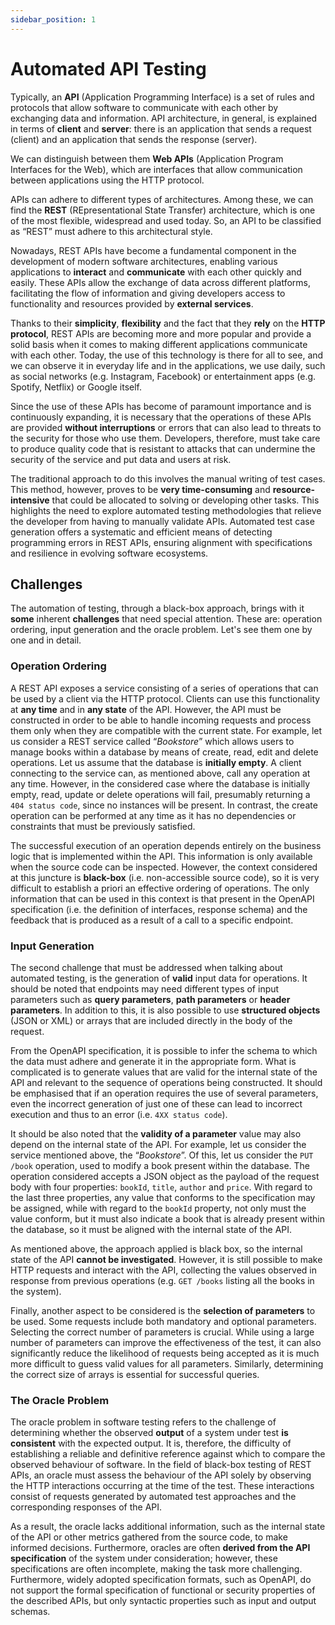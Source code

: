 ```yaml
---
sidebar_position: 1
---
```


# Automated API Testing

Typically, an **API** (Application Programming Interface) is a set of rules and protocols that allow software to communicate with each other by exchanging data and information. API architecture, in general, is explained in terms of **client** and **server**: there is an application that sends a request (client) and an application that sends the response (server).

We can distinguish between them **Web APIs** (Application Program Interfaces for the Web), which are interfaces that allow communication between applications using the HTTP protocol.   

APIs can adhere to different types of architectures. Among these, we can find the **REST** (REpresentational State Transfer) architecture, which is one of the most flexible, widespread and used today. So, an API to be classified as “REST” must adhere to this architectural style.   

Nowadays, REST APIs have become a fundamental component in the development of modern software architectures, enabling various applications to **interact** and **communicate** with each other quickly and easily.  These APIs allow the exchange of data across different platforms, facilitating the flow of information and giving developers access to functionality and resources provided by **external services**.

Thanks to their **simplicity**, **flexibility** and the fact that they **rely** on the **HTTP protocol**, REST APIs are becoming more and more popular and provide a solid basis when it comes to making different applications communicate with each other. Today, the use of this technology is there for all to see, and we can observe it in everyday life and in the applications, we use daily, such as social networks (e.g. Instagram, Facebook) or entertainment apps (e.g. Spotify, Netflix) or Google itself. 

Since the use of these APIs has become of paramount importance and is continuously expanding, it is necessary that the operations of these APIs are provided **without interruptions** or errors that can also lead to threats to the security for those who use them. Developers, therefore, must take care to produce quality code that is resistant to attacks that can undermine the security of the service and put data and users at risk.

The traditional approach to do this involves the manual writing of test cases. This method, however, proves to be **very time-consuming** and **resource-intensive** that could be allocated to solving or developing other tasks. This highlights the need to explore automated testing methodologies that relieve the developer from having to manually validate APIs. Automated test case generation offers a systematic and efficient means of detecting programming errors in REST APIs, ensuring alignment with specifications and resilience in evolving software ecosystems.   

## Challenges
The automation of testing, through a black-box approach, brings with it **some** inherent **challenges** that need special attention. These are: operation ordering, input generation and the oracle problem. Let's see them one by one and in detail. 

### Operation Ordering
A REST API exposes a service consisting of a series of operations that can be used by a client via the HTTP protocol. Clients can use this functionality at **any time** and in **any state** of the API. However, the API must be constructed in order to be able to handle incoming requests and process them only when they are compatible with the current state. For example, let us consider a REST service called “*Bookstore*” which allows users to manage books within a database by means of create, read, edit and delete operations. Let us assume that the database is **initially empty**. A client connecting to the service can, as mentioned above, call any operation at any time. However, in the considered case where the database is initially empty, read, update or delete operations will fail, presumably returning a ```404 status code```, since no instances will be present. In contrast, the create operation can be performed at any time as it has no dependencies or constraints that must be previously satisfied.   

The successful execution of an operation depends entirely on the business logic that is implemented within the API. This information is only available when the source code can be inspected. However, the context considered at this juncture is **black-box** (i.e. non-accessible source code), so it is very difficult to establish a priori an effective ordering of operations. The only information that can be used in this context is that present in the OpenAPI specification (i.e. the definition of interfaces, response schema) and the feedback that is produced as a result of a call to a specific endpoint.

### Input Generation
The second challenge that must be addressed when talking about automated testing, is the generation of **valid** input data for operations. It should be noted that endpoints may need different types of input parameters such as **query parameters**, **path parameters** or **header parameters**. In addition to this, it is also possible to use **structured objects** (JSON or XML) or arrays that are included directly in the body of the request.   

From the OpenAPI specification, it is possible to infer the schema to which the data must adhere and generate it in the appropriate form. What is complicated is to generate values that are valid for the internal state of the API and relevant to the sequence of operations being constructed. It should be emphasised that if an operation requires the use of several parameters, even the incorrect generation of just one of these can lead to incorrect execution and thus to an error (i.e. ```4XX status code```).   

It should be also noted that the **validity of a parameter** value may also depend on the internal state of the API. For example, let us consider the service mentioned above, the “*Bookstore*”. Of this, let us consider the ```PUT /book``` operation, used to modify a book present within the database. The operation considered accepts a JSON object as the payload of the request body with four properties: ```bookId```, ```title```, ```author``` and ```price```. With regard to the last three properties, any value that conforms to the specification may be assigned, while with regard to the ```bookId``` property, not only must the value conform, but it must also indicate a book that is already present within the database, so it must be aligned with the internal state of the API.   

As mentioned above, the approach applied is black box, so the internal state of the API **cannot be investigated**. However, it is still possible to make HTTP requests and interact with the API, collecting the values observed in response from previous operations (e.g. ```GET /books``` listing all the books in the system).   

Finally, another aspect to be considered is the **selection of parameters** to be used. Some requests include both mandatory and optional parameters. Selecting the correct number of parameters is crucial. While using a large number of parameters can improve the effectiveness of the test, it can also significantly reduce the likelihood of requests being accepted as it is much more difficult to guess valid values for all parameters. Similarly, determining the correct size of arrays is essential for successful queries.

### The Oracle Problem
The oracle problem in software testing refers to the challenge of determining whether the observed **output** of a system under test **is consistent** with the expected output. It is, therefore, the difficulty of establishing a reliable and definitive reference against which to compare the observed behaviour of software. In the field of black-box testing of REST APIs, an oracle must assess the behaviour of the API solely by observing the HTTP interactions occurring at the time of the test. These interactions consist of requests generated by automated test approaches and the corresponding responses of the API.   

As a result, the oracle lacks additional information, such as the internal state of the API or other metrics gathered from the source code, to make informed decisions. Furthermore, oracles are often **derived from the API specification** of the system under consideration; however, these specifications are often incomplete, making the task more challenging. Furthermore, widely adopted specification formats, such as OpenAPI, do not support the formal specification of functional or security properties of the described APIs, but only syntactic properties such as input and output schemas. 